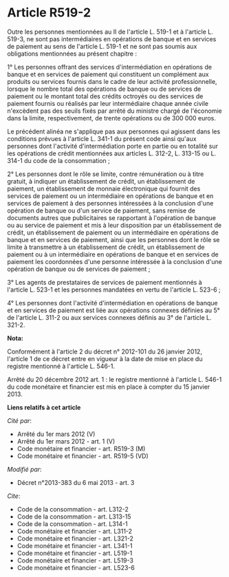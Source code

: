 # Article R519-2

Outre les personnes mentionnées au II de l'article L. 519-1 et à l'article L. 519-3, ne sont pas intermédiaires en opérations
de banque et en services de paiement au sens de l'article L. 519-1 et ne sont pas soumis aux obligations mentionnées au
présent chapitre : 

1° Les personnes offrant des services d'intermédiation en opérations de banque et en services de paiement qui constituent un
complément aux produits ou services fournis dans le cadre de leur activité professionnelle, lorsque le nombre total des
opérations de banque ou de services de paiement ou le montant total des crédits octroyés ou des services de paiement fournis
ou réalisés par leur intermédiaire chaque année civile n'excèdent pas des seuils fixés par arrêté du ministre chargé de
l'économie dans la limite, respectivement, de trente opérations ou de 300 000 euros. 

Le précédent alinéa ne s'applique pas aux personnes qui agissent dans les conditions prévues à l'article L. 341-1 du présent
code ainsi qu'aux personnes dont l'activité d'intermédiation porte en partie ou en totalité sur les opérations de crédit
mentionnées aux articles L. 312-2, 
L. 313-15 ou L. 314-1 du code de la consommation ; 

2° Les personnes dont le rôle se limite, contre rémunération ou à titre gratuit, à indiquer un établissement de crédit, un
établissement de paiement, un établissement de monnaie électronique qui fournit des services de paiement ou un intermédiaire
en opérations de banque et en services de paiement à des personnes intéressées à la conclusion d'une opération de banque ou
d'un service de paiement, sans remise de documents autres que publicitaires se rapportant à l'opération de banque ou au
service de paiement et mis à leur disposition par un établissement de crédit, un établissement de paiement ou un
intermédiaire en opérations de banque et en services de paiement, ainsi que les personnes dont le rôle se limite à
transmettre à un établissement de crédit, un établissement de paiement ou à un intermédiaire en opérations de banque et en
services de paiement les coordonnées d'une personne intéressée à la conclusion d'une opération de banque ou de services de
paiement ; 

3° Les agents de prestataires de services de paiement mentionnés à l'article L. 523-1 et les personnes mandatées en vertu de
l'article L. 523-6 ; 

4° Les personnes dont l'activité d'intermédiation en opérations de banque et en services de paiement est liée aux opérations
connexes définies au 5° de l'article L. 311-2 ou aux services connexes définis au 3° de l'article L. 321-2.

**Nota:**

Conformément à l'article 2 du décret n° 2012-101 du 26 janvier 2012, l'article 1 de ce décret entre en vigueur à la date de
mise en place du registre mentionné à l'article L. 546-1. 

Arrêté du 20 décembre 2012 art. 1 : le registre mentionné à l'article L. 546-1 du code monétaire et financier est  mis en
place  à compter du 15 janvier 2013.

**Liens relatifs à cet article**

_Cité par_:

  - Arrêté du 1er mars 2012 (V)
  - Arrêté du 1er mars 2012 - art. 1 (V)
  - Code monétaire et financier - art. R519-3 (M)
  - Code monétaire et financier - art. R519-5 (VD)

_Modifié par_:

  - Décret n°2013-383 du 6 mai 2013 - art. 3

_Cite_:

  - Code de la consommation - art. L312-2
  - Code de la consommation - art. L313-15
  - Code de la consommation - art. L314-1
  - Code monétaire et financier - art. L311-2
  - Code monétaire et financier - art. L321-2
  - Code monétaire et financier - art. L341-1
  - Code monétaire et financier - art. L519-1
  - Code monétaire et financier - art. L519-3
  - Code monétaire et financier - art. L523-6
